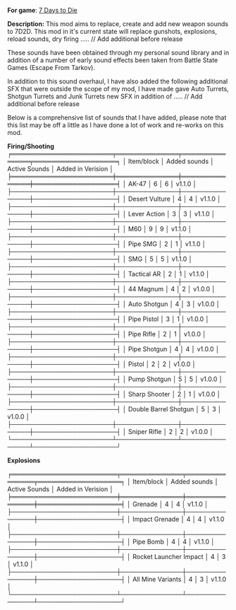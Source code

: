 **For game**: [7 Days to Die](https://7daystodie.com)

**Description:**
This mod aims to replace, create and add new weapon sounds to 7D2D. This mod in it's current state will replace gunshots, explosions, reload sounds, dry firing ..... // Add additional before release

These sounds have been obtained through my personal sound library and in addition of a number of early sound effects been taken from Battle State Games (Escape From Tarkov). 

In addition to this sound overhaul, I have also added the following additional SFX that were outside the scope of my mod, I have made gave Auto Turrets, Shotgun Turrets and Junk Turrets new SFX in addition of ..... // Add additional before release

Below is a comprehensive list of sounds that I have added, please note that this list may be off a little as I have done a lot of work and re-works on this mod.

**Firing/Shooting**
╒═══════════════════════╤══════════════╤═══════════════╤═══════════════════╕
│ Item/block            │ Added sounds │ Active Sounds │ Added in Verision │
╞═══════════════════════╪══════════════╪═══════════════╪═══════════════════╡
│ AK-47                 │ 6            │ 6             │ v1.1.0            │
├───────────────────────┼──────────────┼───────────────┼───────────────────┤
│ Desert Vulture        │ 4            │ 4             │ v1.1.0            │
├───────────────────────┼──────────────┼───────────────┼───────────────────┤
│ Lever Action          │ 3            │ 3             │ v1.1.0            │
├───────────────────────┼──────────────┼───────────────┼───────────────────┤
│ M60                   │ 9            │ 9             │ v1.1.0            │
├───────────────────────┼──────────────┼───────────────┼───────────────────┤
│ Pipe SMG              │ 2            │ 1             │ v1.1.0            │
├───────────────────────┼──────────────┼───────────────┼───────────────────┤
│ SMG                   │ 5            │ 5             │ v1.1.0            │
├───────────────────────┼──────────────┼───────────────┼───────────────────┤
│ Tactical AR           │ 2            │ 1             │ v1.1.0            │
├───────────────────────┼──────────────┼───────────────┼───────────────────┤
│ 44 Magnum             │ 4            │ 2             │ v1.0.0            │
├───────────────────────┼──────────────┼───────────────┼───────────────────┤
│ Auto Shotgun          │ 4            │ 3             │ v1.0.0            │
├───────────────────────┼──────────────┼───────────────┼───────────────────┤
│ Pipe Pistol           │ 3            │ 1             │ v1.0.0            │
├───────────────────────┼──────────────┼───────────────┼───────────────────┤
│ Pipe Rifle            │ 2            │ 1             │ v1.0.0            │
├───────────────────────┼──────────────┼───────────────┼───────────────────┤
│ Pipe Shotgun          │ 4            │ 4             │ v1.0.0            │
├───────────────────────┼──────────────┼───────────────┼───────────────────┤
│ Pistol                │ 2            │ 2             │ v1.0.0            │
├───────────────────────┼──────────────┼───────────────┼───────────────────┤
│ Pump Shotgun          │ 5            │ 5             │ v1.0.0            │
├───────────────────────┼──────────────┼───────────────┼───────────────────┤
│ Sharp Shooter         │ 2            │ 1             │ v1.0.0            │
├───────────────────────┼──────────────┼───────────────┼───────────────────┤
│ Double Barrel Shotgun │ 5            │ 3             │ v1.0.0            │
├───────────────────────┼──────────────┼───────────────┼───────────────────┤
│ Sniper Rifle          │ 2            │ 2             │ v1.0.0            │
└───────────────────────┴──────────────┴───────────────┴───────────────────┘

**Explosions**

╒════════════════════════╤══════════════╤═══════════════╤═══════════════════╕
│ Item/block             │ Added sounds │ Active Sounds │ Added in Verision │
╞════════════════════════╪══════════════╪═══════════════╪═══════════════════╡
│ Grenade                │ 4            │ 4             │ v1.1.0            │
├────────────────────────┼──────────────┼───────────────┼───────────────────┤
│ Impact Grenade         │ 4            │ 4             │ v1.1.0            │
├────────────────────────┼──────────────┼───────────────┼───────────────────┤
│ Pipe Bomb              │ 4            │ 4             │ v1.1.0            │
├────────────────────────┼──────────────┼───────────────┼───────────────────┤
│ Rocket Launcher Impact │ 4            │ 3             │ v1.1.0            │
├────────────────────────┼──────────────┼───────────────┼───────────────────┤
│ All Mine Variants      │ 4            │ 3             │ v1.1.0            │
└────────────────────────┴──────────────┴───────────────┴───────────────────┘